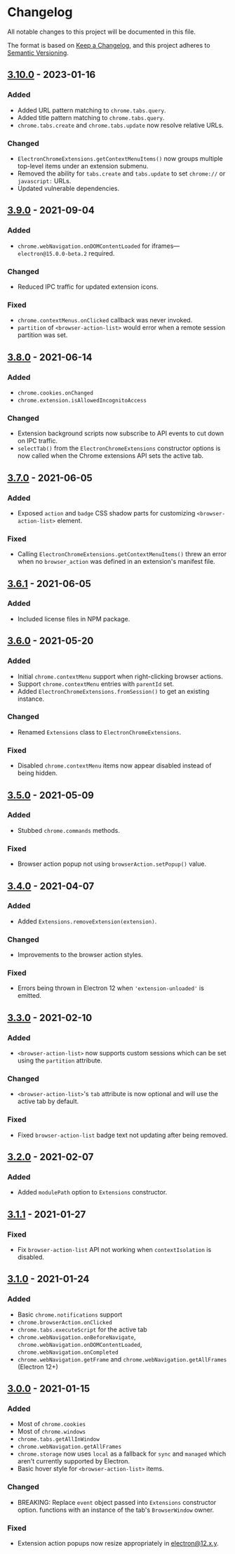 # Changelog

All notable changes to this project will be documented in this file.

The format is based on [Keep a Changelog](https://keepachangelog.com/en/1.0.0/),
and this project adheres to [Semantic Versioning](https://semver.org/spec/v2.0.0.html).

## [3.10.0] - 2023-01-16

### Added

- Added URL pattern matching to `chrome.tabs.query`.
- Added title pattern matching to `chrome.tabs.query`.
- `chrome.tabs.create` and `chrome.tabs.update` now resolve relative URLs.

### Changed

- `ElectronChromeExtensions.getContextMenuItems()` now groups multiple top-level items under an extension submenu.
- Removed the ability for `tabs.create` and `tabs.update` to set `chrome://` or `javascript:` URLs.
- Updated vulnerable dependencies.

## [3.9.0] - 2021-09-04

### Added

- `chrome.webNavigation.onDOMContentLoaded` for iframes—`electron@15.0.0-beta.2` required.

### Changed

- Reduced IPC traffic for updated extension icons.

### Fixed

- `chrome.contextMenus.onClicked` callback was never invoked.
- `partition` of `<browser-action-list>` would error when a remote session partition was set.

## [3.8.0] - 2021-06-14

### Added

- `chrome.cookies.onChanged`
- `chrome.extension.isAllowedIncognitoAccess`

### Changed

- Extension background scripts now subscribe to API events to cut down on IPC traffic.
- `selectTab()` from the `ElectronChromeExtensions` constructor options is now called when the Chrome extensions API sets the active tab.

## [3.7.0] - 2021-06-05

### Added

- Exposed `action` and `badge` CSS shadow parts for customizing `<browser-action-list>` element.

### Fixed

- Calling `ElectronChromeExtensions.getContextMenuItems()` threw an error when no `browser_action` was defined in an extension's manifest file.

## [3.6.1] - 2021-06-05

### Added

- Included license files in NPM package.

## [3.6.0] - 2021-05-20

### Added

- Initial `chrome.contextMenu` support when right-clicking browser actions.
- Support `chrome.contextMenu` entries with `parentId` set.
- Added `ElectronChromeExtensions.fromSession()` to get an existing instance.

### Changed

- Renamed `Extensions` class to `ElectronChromeExtensions`.

### Fixed

- Disabled `chrome.contextMenu` items now appear disabled instead of being hidden.

## [3.5.0] - 2021-05-09

### Added

- Stubbed `chrome.commands` methods.

### Fixed

- Browser action popup not using `browserAction.setPopup()` value.

## [3.4.0] - 2021-04-07

### Added

- Added `Extensions.removeExtension(extension)`.

### Changed

- Improvements to the browser action styles.

### Fixed

- Errors being thrown in Electron 12 when `'extension-unloaded'` is emitted.

## [3.3.0] - 2021-02-10

### Added

- `<browser-action-list>` now supports custom sessions which can be set using the `partition` attribute.

### Changed

- `<browser-action-list>`'s `tab` attribute is now optional and will use the active tab by default.

### Fixed

- Fixed `browser-action-list` badge text not updating after being removed.

## [3.2.0] - 2021-02-07

### Added

- Added `modulePath` option to `Extensions` constructor.

## [3.1.1] - 2021-01-27

### Fixed

- Fix `browser-action-list` API not working when `contextIsolation` is disabled.

## [3.1.0] - 2021-01-24

### Added

- Basic `chrome.notifications` support
- `chrome.browserAction.onClicked`
- `chrome.tabs.executeScript` for the active tab
- `chrome.webNavigation.onBeforeNavigate`, `chrome.webNavigation.onDOMContentLoaded`, `chrome.webNavigation.onCompleted`
- `chrome.webNavigation.getFrame` and `chrome.webNavigation.getAllFrames` (Electron 12+)

## [3.0.0] - 2021-01-15

### Added 

- Most of `chrome.cookies`
- Most of `chrome.windows`
- `chrome.tabs.getAllInWindow`
- `chrome.webNavigation.getAllFrames`
- `chrome.storage` now uses `local` as a fallback for `sync` and `managed`
  which aren't currently supported by Electron.
- Basic hover style for `<browser-action-list>` items.

### Changed

- BREAKING: Replace `event` object passed into `Extensions` constructor option.
  functions with an instance of the tab's `BrowserWindow` owner.

### Fixed

- Extension action popups now resize appropriately in electron@12.x.y.

[3.10.0]: https://github.com/samuelmaddock/electron-browser-shell/compare/electron-chrome-extensions@3.9.0...electron-chrome-extensions@3.10.0
[3.9.0]: https://github.com/samuelmaddock/electron-browser-shell/compare/electron-chrome-extensions@3.8.0...electron-chrome-extensions@3.9.0
[3.8.0]: https://github.com/samuelmaddock/electron-browser-shell/compare/electron-chrome-extensions@3.7.0...electron-chrome-extensions@3.8.0
[3.7.0]: https://github.com/samuelmaddock/electron-browser-shell/compare/electron-chrome-extensions@3.6.1...electron-chrome-extensions@3.7.0
[3.6.1]: https://github.com/samuelmaddock/electron-browser-shell/compare/electron-chrome-extensions@3.6.0...electron-chrome-extensions@3.6.1
[3.6.0]: https://github.com/samuelmaddock/electron-browser-shell/compare/electron-chrome-extensions@3.5.0...electron-chrome-extensions@3.6.0
[3.5.0]: https://github.com/samuelmaddock/electron-browser-shell/compare/electron-chrome-extensions@3.4.0...electron-chrome-extensions@3.5.0
[3.4.0]: https://github.com/samuelmaddock/electron-browser-shell/compare/electron-chrome-extensions@3.3.0...electron-chrome-extensions@3.4.0
[3.3.0]: https://github.com/samuelmaddock/electron-browser-shell/compare/electron-chrome-extensions@3.2.0...electron-chrome-extensions@3.3.0
[3.2.0]: https://github.com/samuelmaddock/electron-browser-shell/compare/electron-chrome-extensions@3.1.1...electron-chrome-extensions@3.2.0
[3.1.1]: https://github.com/samuelmaddock/electron-browser-shell/compare/electron-chrome-extensions@3.0.1...electron-chrome-extensions@3.1.1
[3.1.0]: https://github.com/samuelmaddock/electron-browser-shell/compare/electron-chrome-extensions@3.0.0...electron-chrome-extensions@3.1.0
[3.0.0]: https://github.com/samuelmaddock/electron-browser-shell/compare/electron-chrome-extensions@2.1.0...electron-chrome-extensions@3.0.0
